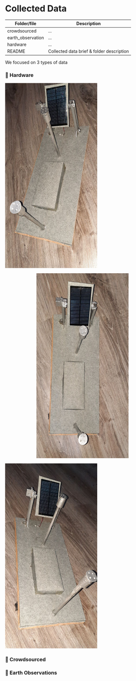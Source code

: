 # Collected Data

| Folder/file        | Description      |
| ------------- |-------------|
| crowdsourced       | ... |
| earth_observation       | ... |
| hardware       | ... |
| README       | Collected data brief & folder description |

We focused on 3 types of data

### :pushpin: Hardware
<p align="left">
  <img width="300" height="600" src="https://github.com/usmhic/Warmning/blob/main/res/img/sensor_prototype/sensor_left.jpg">
</p>
<p align="center">
  <img width="300" height="600" src="https://github.com/usmhic/Warmning/blob/main/res/img/sensor_prototype/sensor_middle.jpg">
</p>
<p align="left">
  <img width="300" height="600" src="https://github.com/usmhic/Warmning/blob/main/res/img/sensor_prototype/sensor_right.jpg">
</p>

### :pushpin: Crowdsourced



### :pushpin: Earth Observations
